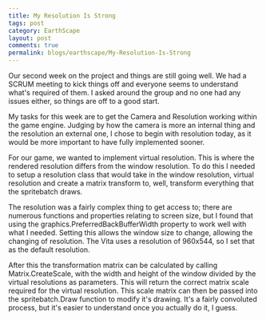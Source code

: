 ```yaml
---
title: My Resolution Is Strong
tags: post
category: EarthScape
layout: post
comments: true
permalink: blogs/earthscape/My-Resolution-Is-Strong
---
```


Our second week on the project and things are still going well. We had a SCRUM meeting to kick things off and everyone seems to understand what's required of them. I asked around the group and no one had any issues either, so things are off to a good start.

My tasks for this week are to get the Camera and Resolution working within the game engine. Judging by how the camera is more an internal thing and the resolution an external one, I chose to begin with resolution today, as it would be more important to have fully implemented sooner.

For our game, we wanted to implement virtual resolution. This is where the rendered resolution differs from the window resolution. To do this I needed to setup a resolution class that would take in the window resolution, virtual resolution and create a matrix transform to, well, transform everything that the spritebatch draws.

The resolution was a fairly complex thing to get access to; there are numerous functions and properties relating to screen size, but I found that using the graphics.PreferredBackBufferWidth property to work well with what I needed. Setting this allows the window size to change, allowing the changing of resolution. The Vita uses a resolution of 960x544, so I set that as the default resolution.

After this the transformation matrix can be calculated by calling Matrix.CreateScale, with the width and height of the window divided by the virtual resolutions as parameters. This will return the correct matrix scale required for the virtual resolution. This scale matrix can then be passed into the spritebatch.Draw function to modify it's drawing. It's a fairly convoluted process, but it's easier to understand once you actually do it, I guess.